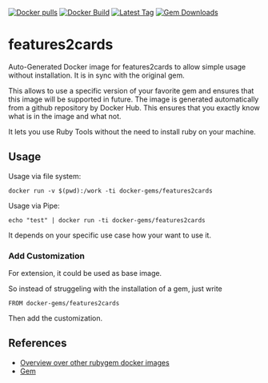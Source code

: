 [![Docker pulls](https://img.shields.io/docker/pulls/rubygem/features2cards.svg)](https://hub.docker.com/r/rubygem/features2cards/)
[![Docker Build](https://img.shields.io/docker/automated/rubygem/features2cards.svg)](https://hub.docker.com/r/rubygem/features2cards/)
[![Latest Tag](https://img.shields.io/github/tag/docker-rubygem/features2cards.svg)](https://hub.docker.com/r/rubygem/features2cards/)
[![Gem Downloads](https://img.shields.io/gem/dt/features2cards.svg)](https://rubygems.org/gems/features2cards/)
# features2cards

Auto-Generated Docker image for features2cards to allow simple usage without installation.
It is in sync with the original gem.

This allows to use a specific version of your favorite gem and ensures that this image will be supported in future.
The image is generated automatically from a github repository by Docker Hub.
This ensures that you exactly know what is in the image and what not.

It lets you use Ruby Tools without the need to install ruby on your machine.

## Usage

Usage via file system:

`docker run -v $(pwd):/work -ti docker-gems/features2cards`

Usage via Pipe:

`echo "test" | docker run -ti docker-gems/features2cards`

It depends on your specific use case how your want to use it.

### Add Customization

For extension, it could be used as base image.

So instead of struggeling with the installation of a gem, just write

`FROM docker-gems/features2cards`

Then add the customization.

## References

 - [Overview over other rubygem docker images](https://github.com/thinkbot/docker-rubygem)
 - [Gem](https://rubygems.org/gems/features2cards/)
